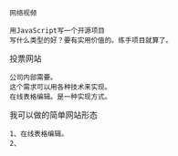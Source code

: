 ```
网络视频
```



```
用JavaScript写一个开源项目
写什么类型的好？要有实用价值的。练手项目就算了。

```



投票网站

```
公司内部需要。
这个需求可以用各种技术来实现。
在线表格编辑。是一种实现方式。

```



我可以做的简单网站形态

```
1、在线表格编辑。
2、
```

